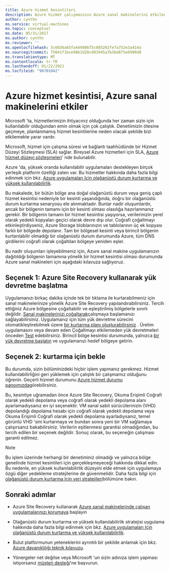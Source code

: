 ```yaml
---
title: Azure hizmet kesintileri
description: Azure hizmet çalışmasının Azure sanal makinelerini etkilediği olayda ne yapılacağını öğrenin.
author: cynthn
ms.service: virtual-machines
ms.topic: conceptual
ms.date: 05/31/2017
ms.author: cynthn
ms.reviewer: ''
ms.openlocfilehash: 5c6036a65fa449986f5c085202fefa752e3a414a
ms.sourcegitcommit: 75041f1bce98b1d20cd93945a7b3bd875e6999d0
ms.translationtype: MT
ms.contentlocale: tr-TR
ms.lasthandoff: 01/22/2021
ms.locfileid: "98701042"
---
```

# <a name="what-if-an-azure-service-disruption-impacts-azure-vms"></a>Azure hizmet kesintisi, Azure sanal makinelerini etkiler

Microsoft 'ta, hizmetlerimizin ihtiyacınız olduğunda her zaman sizin için kullanılabilir olduğundan emin olmak için çok çalıştık. Denetiimizin ötesine geçmeye, planlanmamış hizmet kesintilerine neden olacak şekilde bizi etkilemekte yarar vardır.

Microsoft, hizmet için çalışma süresi ve bağlantı taahhüdünde bir Hizmet Düzeyi Sözleşmesi (SLA) sağlar. Bireysel Azure hizmetleri için SLA, [Azure hizmet düzeyi sözleşmeleri](https://azure.microsoft.com/support/legal/sla/)' nde bulunabilir.

Azure 'da, yüksek oranda kullanılabilir uygulamaları destekleyen birçok yerleşik platform özelliği zaten var. Bu hizmetler hakkında daha fazla bilgi edinmek için bkz. [Azure uygulamaları Için olağanüstü durum kurtarma ve yüksek kullanılabilirlik](/azure/architecture/framework/resiliency/backup-and-recovery).

Bu makalede, bir bütün bölge ana doğal olağanüstü durum veya geniş çaplı hizmet kesintisi nedeniyle bir kesinti yaşandığında, doğru bir olağanüstü durum kurtarma senaryosu ele alınmaktadır. Bunlar nadir oluşumlardır, ancak bir bölgenin tamamı için bir kesinti olması olasılığa hazırlanmanız gerekir. Bir bölgenin tamamı bir hizmet kesintisi yaşıyorsa, verilerinizin yerel olarak yedekli kopyaları geçici olarak devre dışı olur. Coğrafi çoğaltmayı etkinleştirdiyseniz, Azure Storage bloblarınızın ve tablolarının üç ek kopyası farklı bir bölgede depolanır. Tam bir bölgesel kesinti veya birincil bölgenin kurtarılabilir olmadığı bir olağanüstü durum durumunda Azure, tüm DNS girdilerini coğrafi olarak çoğaltılan bölgeye yeniden eşler.

Bu nadir oluşumları işleyebilmeniz için, Azure sanal makine uygulamanızın dağıtıldığı bölgenin tamamına yönelik bir hizmet kesintisi olması durumunda Azure sanal makineleri için aşağıdaki kılavuza sağlıyoruz.

## <a name="option-1-initiate-a-failover-by-using-azure-site-recovery"></a>Seçenek 1: Azure Site Recovery kullanarak yük devretme başlatma
Uygulamanızı birkaç dakika içinde tek bir tıklama ile kurtarabilmeniz için sanal makinelerinize yönelik Azure Site Recovery yapılandırabilirsiniz. Tercih ettiğiniz Azure bölgesine çoğaltabilir ve eşleştirilmiş bölgelerle sınırlı değildir. [Sanal makinelerinizi çoğaltarak](../site-recovery/azure-to-azure-quickstart.md)çalışmaya başlamanızı sağlayabilirsiniz. Uygulamanız için tüm yük devretme sürecini otomatikleştirebilmek üzere [bir kurtarma planı oluşturabilirsiniz](../site-recovery/site-recovery-create-recovery-plans.md) . Üretim uygulamasını veya devam eden Çoğaltmayı etkilemeden yük devretmeleri önceden [Test](../site-recovery/site-recovery-test-failover-to-azure.md) edebilirsiniz. Birincil bölge kesintisi durumunda, yalnızca [bir yük devretme başlatın](../site-recovery/site-recovery-failover.md) ve uygulamanızı hedef bölgeye getirin.


## <a name="option-2-wait-for-recovery"></a>Seçenek 2: kurtarma için bekle
Bu durumda, sizin bölüminizdeki hiçbir işlem yapmanız gerekmez. Hizmet kullanılabilirliğini geri yüklemek için çalıştık bir çalışmamız olduğunu öğrenin. Geçerli hizmet durumunu [Azure hizmet durumu panoımızda](https://azure.microsoft.com/status/)görebilirsiniz.

Bu, kesintiye uğramadan önce Azure Site Recovery, Okuma Erişimli Coğrafi olarak yedekli depolama veya coğrafi olarak yedekli depolama alanı ayarlamadıysanız en iyi seçenektir. VM sanal sabit sürücülerinizin (VHD) depolandığı depolama hesabı için coğrafi olarak yedekli depolama veya Okuma Erişimli Coğrafi olarak yedekli depolama ayarladıysanız, temel görüntü VHD 'sini kurtarmaya ve bundan sonra yeni bir VM sağlamaya çalışırsanız bakabilirsiniz. Verilerin eşitlenmesi garantisi olmadığından, bu tercih edilen bir seçenek değildir. Sonuç olarak, bu seçeneğin çalışması garanti edilmez.


> [!NOTE]
> Bu işlem üzerinde herhangi bir denetiminiz olmadığı ve yalnızca bölge genelinde hizmet kesintileri için gerçekleşmeyeceği hakkında dikkat edin. Bu nedenle, en yüksek kullanılabilirlik düzeyini elde etmek için uygulamaya özgü diğer yedekleme stratejilerine de güvenmelidir. Daha fazla bilgi için [olağanüstü durum kurtarma Için veri stratejileri](/azure/architecture/reliability/disaster-recovery#disaster-recovery-plan)bölümüne bakın.
>
>

## <a name="next-steps"></a>Sonraki adımlar

- Azure Site Recovery kullanarak [Azure sanal makinelerinde çalışan uygulamalarınızı korumaya](../site-recovery/azure-to-azure-quickstart.md) başlayın

- Olağanüstü durum kurtarma ve yüksek kullanılabilirlik stratejisi uygulama hakkında daha fazla bilgi edinmek için bkz. [Azure uygulamaları Için olağanüstü durum kurtarma ve yüksek kullanılabilirlik](/azure/architecture/framework/resiliency/backup-and-recovery).

- Bulut platformunun yeteneklerini ayrıntılı bir şekilde anlamak için bkz. [Azure dayanıklılığı teknik kılavuzu](../data-lake-store/data-lake-store-disaster-recovery-guidance.md).


- Yönergeler net değilse veya Microsoft 'un sizin adınıza işlem yapması istiyorsanız [müşteri desteği](https://portal.azure.com/#blade/Microsoft_Azure_Support/HelpAndSupportBlade)'ne başvurun.
